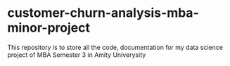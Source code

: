 # customer-churn-analysis-mba-minor-project
This repository is to store all the code, documentation for my data science project of MBA Semester 3 in Amity Univerysity
